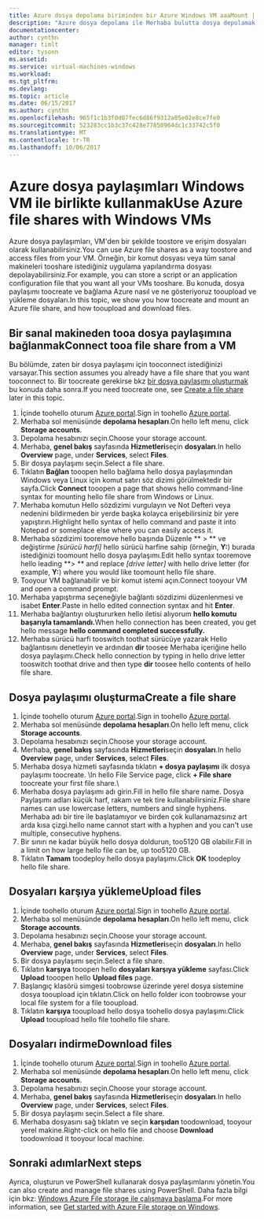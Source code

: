 ```yaml
---
title: Azure dosya depolama biriminden bir Azure Windows VM aaaMount | Microsoft Docs
description: "Azure dosya depolama ile Merhaba bulutta dosya depolamak ve bir Azure sanal makineden (VM) bulut dosya paylaşımına bağlayın."
documentationcenter: 
author: cynthn
manager: timlt
editor: tysonn
ms.assetid: 
ms.service: virtual-machines-windows
ms.workload: 
ms.tgt_pltfrm: 
ms.devlang: 
ms.topic: article
ms.date: 06/15/2017
ms.author: cynthn
ms.openlocfilehash: 965f1c1b3f0d07fec6d86f9312a05e02e8ce7fe0
ms.sourcegitcommit: 523283cc1b3c37c428e77850964dc1c33742c5f0
ms.translationtype: MT
ms.contentlocale: tr-TR
ms.lasthandoff: 10/06/2017
---
```

# <a name="use-azure-file-shares-with-windows-vms"></a><span data-ttu-id="fc6a4-103">Azure dosya paylaşımları Windows VM ile birlikte kullanmak</span><span class="sxs-lookup"><span data-stu-id="fc6a4-103">Use Azure file shares with Windows VMs</span></span> 

<span data-ttu-id="fc6a4-104">Azure dosya paylaşımları, VM'den bir şekilde toostore ve erişim dosyaları olarak kullanabilirsiniz.</span><span class="sxs-lookup"><span data-stu-id="fc6a4-104">You can use Azure file shares as a way toostore and access files from your VM.</span></span> <span data-ttu-id="fc6a4-105">Örneğin, bir komut dosyası veya tüm sanal makineleri tooshare istediğiniz uygulama yapılandırma dosyası depolayabilirsiniz.</span><span class="sxs-lookup"><span data-stu-id="fc6a4-105">For example, you can store a script or an application configuration file that you want all your VMs tooshare.</span></span> <span data-ttu-id="fc6a4-106">Bu konuda, dosya paylaşımı toocreate ve bağlama Azure nasıl ve ne gösteriyoruz tooupload ve yükleme dosyaları.</span><span class="sxs-lookup"><span data-stu-id="fc6a4-106">In this topic, we show you how toocreate and mount an Azure file share, and how tooupload and download files.</span></span>

## <a name="connect-tooa-file-share-from-a-vm"></a><span data-ttu-id="fc6a4-107">Bir sanal makineden tooa dosya paylaşımına bağlanmak</span><span class="sxs-lookup"><span data-stu-id="fc6a4-107">Connect tooa file share from a VM</span></span>

<span data-ttu-id="fc6a4-108">Bu bölümde, zaten bir dosya paylaşımı için tooconnect istediğinizi varsayar.</span><span class="sxs-lookup"><span data-stu-id="fc6a4-108">This section assumes you already have a file share that you want tooconnect to.</span></span> <span data-ttu-id="fc6a4-109">Bir toocreate gerekirse bkz [bir dosya paylaşımı oluşturmak](#create-a-file-share) bu konuda daha sonra.</span><span class="sxs-lookup"><span data-stu-id="fc6a4-109">If you need toocreate one, see [Create a file share](#create-a-file-share) later in this topic.</span></span>

1. <span data-ttu-id="fc6a4-110">İçinde toohello oturum [Azure portal](https://portal.azure.com).</span><span class="sxs-lookup"><span data-stu-id="fc6a4-110">Sign in toohello [Azure portal](https://portal.azure.com).</span></span>
2. <span data-ttu-id="fc6a4-111">Merhaba sol menüsünde **depolama hesapları**.</span><span class="sxs-lookup"><span data-stu-id="fc6a4-111">On hello left menu, click **Storage accounts**.</span></span>
3. <span data-ttu-id="fc6a4-112">Depolama hesabınızı seçin.</span><span class="sxs-lookup"><span data-stu-id="fc6a4-112">Choose your storage account.</span></span>
4. <span data-ttu-id="fc6a4-113">Merhaba, **genel bakış** sayfasında **Hizmetleri**seçin **dosyaları**.</span><span class="sxs-lookup"><span data-stu-id="fc6a4-113">In hello **Overview** page, under **Services**, select **Files**.</span></span>
5. <span data-ttu-id="fc6a4-114">Bir dosya paylaşımı seçin.</span><span class="sxs-lookup"><span data-stu-id="fc6a4-114">Select a file share.</span></span>
6. <span data-ttu-id="fc6a4-115">Tıklatın **Bağlan** tooopen hello bağlama hello dosya paylaşımından Windows veya Linux için komut satırı söz dizimi görülmektedir bir sayfa.</span><span class="sxs-lookup"><span data-stu-id="fc6a4-115">Click **Connect** tooopen a page that shows hello command-line syntax for mounting hello file share from Windows or Linux.</span></span>
7. <span data-ttu-id="fc6a4-116">Merhaba komutun Hello sözdizimi vurgulayın ve Not Defteri veya nedenini bildirmeden bir yerde başka kolayca erişebilirsiniz bir yere yapıştırın.</span><span class="sxs-lookup"><span data-stu-id="fc6a4-116">Highlight hello syntax of hello command and paste it into Notepad or someplace else where you can easily access it.</span></span> 
8. <span data-ttu-id="fc6a4-117">Merhaba sözdizimi tooremove hello başında Düzenle ** > ** ve değiştirme *[sürücü harfi]* hello sürücü harfine sahip (örneğin, **Y:**) burada istediğinizi toomount hello dosya paylaşımı.</span><span class="sxs-lookup"><span data-stu-id="fc6a4-117">Edit hello syntax tooremove hello leading **> ** and replace *[drive letter]* with hello drive letter (for example, **Y:**) where you would like toomount hello file share.</span></span>
8. <span data-ttu-id="fc6a4-118">Tooyour VM bağlanabilir ve bir komut istemi açın.</span><span class="sxs-lookup"><span data-stu-id="fc6a4-118">Connect tooyour VM and open a command prompt.</span></span>
9. <span data-ttu-id="fc6a4-119">Merhaba yapıştırma seçeneğiyle bağlantı sözdizimi düzenlenmesi ve isabet **Enter**.</span><span class="sxs-lookup"><span data-stu-id="fc6a4-119">Paste in hello edited connection syntax and hit **Enter**.</span></span>
10. <span data-ttu-id="fc6a4-120">Merhaba bağlantıyı oluştururken hello iletisi alıyorum **hello komutu başarıyla tamamlandı.**</span><span class="sxs-lookup"><span data-stu-id="fc6a4-120">When hello connection has been created, you get hello message **hello command completed successfully.**</span></span>
11. <span data-ttu-id="fc6a4-121">Merhaba sürücü harfi tooswitch toothat sürücüye yazarak Hello bağlantısını denetleyin ve ardından **dir** toosee Merhaba içeriğine hello dosya paylaşımı.</span><span class="sxs-lookup"><span data-stu-id="fc6a4-121">Check hello connection by typing in hello drive letter tooswitch toothat drive and then type **dir** toosee hello contents of hello file share.</span></span>



## <a name="create-a-file-share"></a><span data-ttu-id="fc6a4-122">Dosya paylaşımı oluşturma</span><span class="sxs-lookup"><span data-stu-id="fc6a4-122">Create a file share</span></span> 
1. <span data-ttu-id="fc6a4-123">İçinde toohello oturum [Azure portal](https://portal.azure.com).</span><span class="sxs-lookup"><span data-stu-id="fc6a4-123">Sign in toohello [Azure portal](https://portal.azure.com).</span></span>
2. <span data-ttu-id="fc6a4-124">Merhaba sol menüsünde **depolama hesapları**.</span><span class="sxs-lookup"><span data-stu-id="fc6a4-124">On hello left menu, click **Storage accounts**.</span></span>
3. <span data-ttu-id="fc6a4-125">Depolama hesabınızı seçin.</span><span class="sxs-lookup"><span data-stu-id="fc6a4-125">Choose your storage account.</span></span>
4. <span data-ttu-id="fc6a4-126">Merhaba, **genel bakış** sayfasında **Hizmetleri**seçin **dosyaları**.</span><span class="sxs-lookup"><span data-stu-id="fc6a4-126">In hello **Overview** page, under **Services**, select **Files**.</span></span>
5. <span data-ttu-id="fc6a4-127">Merhaba dosya hizmeti sayfasında tıklatın **+ dosya paylaşımı** ilk dosya paylaşımı toocreate. \\</span><span class="sxs-lookup"><span data-stu-id="fc6a4-127">In hello File Service page, click **+ File share** toocreate your first file share.\\</span></span>
6. <span data-ttu-id="fc6a4-128">Merhaba dosya paylaşımı adı girin.</span><span class="sxs-lookup"><span data-stu-id="fc6a4-128">Fill in hello file share name.</span></span> <span data-ttu-id="fc6a4-129">Dosya Paylaşımı adları küçük harf, rakam ve tek tire kullanabilirsiniz.</span><span class="sxs-lookup"><span data-stu-id="fc6a4-129">File share names can use lowercase letters, numbers and single hyphens.</span></span> <span data-ttu-id="fc6a4-130">Merhaba adı bir tire ile başlatamıyor ve birden çok kullanamazsınız art arda kısa çizgi.</span><span class="sxs-lookup"><span data-stu-id="fc6a4-130">hello name cannot start with a hyphen and you can't use multiple, consecutive hyphens.</span></span> 
7. <span data-ttu-id="fc6a4-131">Bir sınırı ne kadar büyük hello dosya doldurun, too5120 GB olabilir.</span><span class="sxs-lookup"><span data-stu-id="fc6a4-131">Fill in a limit on how large hello file can be, up too5120 GB.</span></span>
8. <span data-ttu-id="fc6a4-132">Tıklatın **Tamam** toodeploy hello dosya paylaşımı.</span><span class="sxs-lookup"><span data-stu-id="fc6a4-132">Click **OK** toodeploy hello file share.</span></span>
   
## <a name="upload-files"></a><span data-ttu-id="fc6a4-133">Dosyaları karşıya yükleme</span><span class="sxs-lookup"><span data-stu-id="fc6a4-133">Upload files</span></span>
1. <span data-ttu-id="fc6a4-134">İçinde toohello oturum [Azure portal](https://portal.azure.com).</span><span class="sxs-lookup"><span data-stu-id="fc6a4-134">Sign in toohello [Azure portal](https://portal.azure.com).</span></span>
2. <span data-ttu-id="fc6a4-135">Merhaba sol menüsünde **depolama hesapları**.</span><span class="sxs-lookup"><span data-stu-id="fc6a4-135">On hello left menu, click **Storage accounts**.</span></span>
3. <span data-ttu-id="fc6a4-136">Depolama hesabınızı seçin.</span><span class="sxs-lookup"><span data-stu-id="fc6a4-136">Choose your storage account.</span></span>
4. <span data-ttu-id="fc6a4-137">Merhaba, **genel bakış** sayfasında **Hizmetleri**seçin **dosyaları**.</span><span class="sxs-lookup"><span data-stu-id="fc6a4-137">In hello **Overview** page, under **Services**, select **Files**.</span></span>
5. <span data-ttu-id="fc6a4-138">Bir dosya paylaşımı seçin.</span><span class="sxs-lookup"><span data-stu-id="fc6a4-138">Select a file share.</span></span>
6. <span data-ttu-id="fc6a4-139">Tıklatın **karşıya** tooopen hello **dosyaları karşıya yükleme** sayfası.</span><span class="sxs-lookup"><span data-stu-id="fc6a4-139">Click **Upload** tooopen hello **Upload files** page.</span></span>
7. <span data-ttu-id="fc6a4-140">Başlangıç klasörü simgesi toobrowse üzerinde yerel dosya sistemine dosya tooupload için tıklatın.</span><span class="sxs-lookup"><span data-stu-id="fc6a4-140">Click on hello folder icon toobrowse your local file system for a file tooupload.</span></span>   
8. <span data-ttu-id="fc6a4-141">Tıklatın **karşıya** tooupload hello dosya toohello dosya paylaşımı.</span><span class="sxs-lookup"><span data-stu-id="fc6a4-141">Click **Upload** tooupload hello file toohello file share.</span></span>

## <a name="download-files"></a><span data-ttu-id="fc6a4-142">Dosyaları indirme</span><span class="sxs-lookup"><span data-stu-id="fc6a4-142">Download files</span></span>
1. <span data-ttu-id="fc6a4-143">İçinde toohello oturum [Azure portal](https://portal.azure.com).</span><span class="sxs-lookup"><span data-stu-id="fc6a4-143">Sign in toohello [Azure portal](https://portal.azure.com).</span></span>
2. <span data-ttu-id="fc6a4-144">Merhaba sol menüsünde **depolama hesapları**.</span><span class="sxs-lookup"><span data-stu-id="fc6a4-144">On hello left menu, click **Storage accounts**.</span></span>
3. <span data-ttu-id="fc6a4-145">Depolama hesabınızı seçin.</span><span class="sxs-lookup"><span data-stu-id="fc6a4-145">Choose your storage account.</span></span>
4. <span data-ttu-id="fc6a4-146">Merhaba, **genel bakış** sayfasında **Hizmetleri**seçin **dosyaları**.</span><span class="sxs-lookup"><span data-stu-id="fc6a4-146">In hello **Overview** page, under **Services**, select **Files**.</span></span>
5. <span data-ttu-id="fc6a4-147">Bir dosya paylaşımı seçin.</span><span class="sxs-lookup"><span data-stu-id="fc6a4-147">Select a file share.</span></span>
6. <span data-ttu-id="fc6a4-148">Merhaba dosyasını sağ tıklatın ve seçin **karşıdan** toodownload, tooyour yerel makine.</span><span class="sxs-lookup"><span data-stu-id="fc6a4-148">Right-click on hello file and choose **Download** toodownload it tooyour local machine.</span></span>
   

## <a name="next-steps"></a><span data-ttu-id="fc6a4-149">Sonraki adımlar</span><span class="sxs-lookup"><span data-stu-id="fc6a4-149">Next steps</span></span>

<span data-ttu-id="fc6a4-150">Ayrıca, oluşturun ve PowerShell kullanarak dosya paylaşımlarını yönetin.</span><span class="sxs-lookup"><span data-stu-id="fc6a4-150">You can also create and manage file shares using PowerShell.</span></span> <span data-ttu-id="fc6a4-151">Daha fazla bilgi için bkz: [Windows Azure File storage ile çalışmaya başlama](../../storage/files/storage-dotnet-how-to-use-files.md).</span><span class="sxs-lookup"><span data-stu-id="fc6a4-151">For more information, see [Get started with Azure File storage on Windows](../../storage/files/storage-dotnet-how-to-use-files.md).</span></span>
